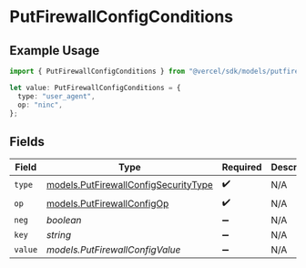 # PutFirewallConfigConditions

## Example Usage

```typescript
import { PutFirewallConfigConditions } from "@vercel/sdk/models/putfirewallconfigop.js";

let value: PutFirewallConfigConditions = {
  type: "user_agent",
  op: "ninc",
};
```

## Fields

| Field                                                                              | Type                                                                               | Required                                                                           | Description                                                                        |
| ---------------------------------------------------------------------------------- | ---------------------------------------------------------------------------------- | ---------------------------------------------------------------------------------- | ---------------------------------------------------------------------------------- |
| `type`                                                                             | [models.PutFirewallConfigSecurityType](../models/putfirewallconfigsecuritytype.md) | :heavy_check_mark:                                                                 | N/A                                                                                |
| `op`                                                                               | [models.PutFirewallConfigOp](../models/putfirewallconfigop.md)                     | :heavy_check_mark:                                                                 | N/A                                                                                |
| `neg`                                                                              | *boolean*                                                                          | :heavy_minus_sign:                                                                 | N/A                                                                                |
| `key`                                                                              | *string*                                                                           | :heavy_minus_sign:                                                                 | N/A                                                                                |
| `value`                                                                            | *models.PutFirewallConfigValue*                                                    | :heavy_minus_sign:                                                                 | N/A                                                                                |